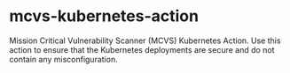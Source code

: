 # mcvs-kubernetes-action
Mission Critical Vulnerability Scanner (MCVS) Kubernetes Action. Use this action to ensure that the Kubernetes deployments are secure and do not contain any misconfiguration.
